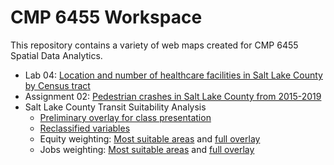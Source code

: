 # CMP 6455 Workspace

This repository contains a variety of web maps created for CMP 6455 Spatial Data Analytics.

* Lab 04: [Location and number of healthcare facilities in Salt Lake County by Census tract](https://dritter4.github.io/cmp6455/lab04_webmap/#10/40.6758/-111.7808)
* Assignment 02: [Pedestrian crashes in Salt Lake County from 2015-2019](https://dritter4.github.io/cmp6455/assignment02/#10/40.6337/-111.8918)
* Salt Lake County Transit Suitability Analysis
  * [Preliminary overlay for class presentation](https://dritter4.github.io/cmp6455/transit_analysis/webmap_draft.html)
  * [Reclassified variables](https://dritter4.github.io/cmp6455/transit_analysis/rescaled-variables.html)
  * Equity weighting: [Most suitable areas](https://dritter4.github.io/cmp6455/transit_analysis/ridership-suitability-top.html) and [full overlay](https://dritter4.github.io/cmp6455/transit_analysis/ridership-suitability-full.html)
  * Jobs weighting: [Most suitable areas](https://dritter4.github.io/cmp6455/transit_analysis/jobs-suitability-top.html) and [full overlay](https://dritter4.github.io/cmp6455/transit_analysis/jobs-suitability-full.html)
